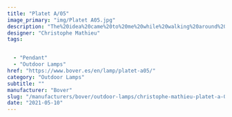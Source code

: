 ```yaml
---
title: "Platet A/05"
image_primary: "img/Platet A05.jpg"
description: "The%20idea%20came%20to%20me%20while%20walking%20around%20La%20Escala%2C%20I%20noticed%20one%20of%20those%20typical%20industrial-looking%20wall%20lamps%20with%20the%20bulb%20visible%20and%20protected%20with%20a%20transparent%20glass.%20Not%20that%20it%20was%20a%20novelty%20or%20a%20discovery%2C%20I%20would%20say%20that%20we%20all%20have%20it%20in%20mind%20and%20that%20it%20is%20as%20old%20as%20incandescent%20bulbs%3B%20simple%20shapes%2C%20shapes%20that%20comfort%20us%2C%20shapes%20that%20are%20familiar%20to%20us%20and%20that%20make%20us%20travel%20through%20time.%0A%0A%0A%0A"
designer: "Christophe Mathieu"
tags: 


  - "Pendant"
  - "Outdoor Lamps"
href: "https://www.bover.es/en/lamp/platet-a05/"
category: "Outdoor Lamps"
subtitle: ""
manufacturer: "Bover"
slug: "/manufacturers/bover/outdoor-lamps/christophe-mathieu-platet-a-05"
date: "2021-05-10"
---
```

